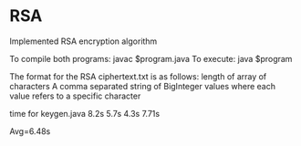 # RSA
Implemented RSA encryption algorithm

To compile both programs: javac $program.java
To execute: java $program

The format for the RSA ciphertext.txt is as follows:
length of array of characters
A comma separated string of BigInteger values where each value refers to a specific character

time for keygen.java
8.2s
5.7s
4.3s
7.71s

Avg=6.48s
